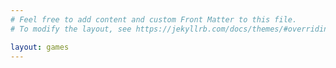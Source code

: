 ```yaml
---
# Feel free to add content and custom Front Matter to this file.
# To modify the layout, see https://jekyllrb.com/docs/themes/#overriding-theme-defaults

layout: games
---
```

